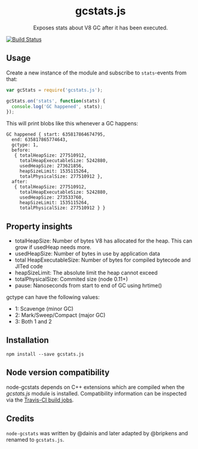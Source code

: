 <h1 align="center">gcstats.js</h1>
<p align="center">Exposes stats about V8 GC after it has been executed.</p>

[![Build Status](https://travis-ci.org/bripkens/gcstats.js.svg?branch=master)](https://travis-ci.org/bripkens/gcstats.js)

## Usage

Create a new instance of the module and subscribe to `stats`-events from that:

```javascript
var gcStats = require('gcstats.js');

gcStats.on('stats', function(stats) {
  console.log('GC happened', stats);
});
```

This will print blobs like this whenever a GC happens:

```
GC happened { start: 635817864674795,
  end: 635817865774643,
  gctype: 1,
  before:
   { totalHeapSize: 277510912,
     totalHeapExecutableSize: 5242880,
     usedHeapSize: 273621856,
     heapSizeLimit: 1535115264,
     totalPhysicalSize: 277510912 },
  after:
   { totalHeapSize: 277510912,
     totalHeapExecutableSize: 5242880,
     usedHeapSize: 273533760,
     heapSizeLimit: 1535115264,
     totalPhysicalSize: 277510912 } }
```

## Property insights
 * totalHeapSize: Number of bytes V8 has allocated for the heap. This can grow if usedHeap needs more.
 * usedHeapSize: Number of bytes in use by application data
 * total HeapExecutableSize: Number of bytes for compiled bytecode and JITed code
 * heapSizeLimit: The absolute limit the heap cannot exceed
 * totalPhysicalSize: Commited size (node 0.11+)
 * pause: Nanoseconds from start to end of GC using hrtime()

gctype can have the following values:
 * 1: Scavenge (minor GC)
 * 2: Mark/Sweep/Compact (major GC)
 * 3: Both 1 and 2

## Installation

```
npm install --save gcstats.js
```

## Node version compatibility
node-gcstats depends on C++ extensions which are compiled when the *gcstats.js* module is installed. Compatibility information can be inspected via the [Travis-CI build jobs](https://travis-ci.org/bripkens/node-gcstats/).


## Credits
`node-gcstats` was written by @dainis and later adapted by @bripkens and renamed to `gcstats.js`.
